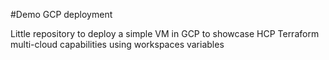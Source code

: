 #Demo GCP deployment

Little repository to deploy a simple VM in GCP to showcase HCP Terraform multi-cloud capabilities using workspaces variables